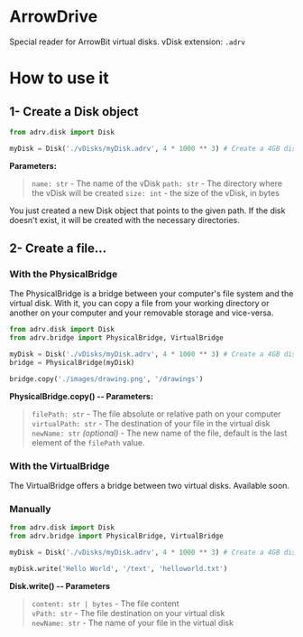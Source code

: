 # ArrowDrive
Special reader for ArrowBit virtual disks.
vDisk extension: `.adrv`

# How to use it



## 1- Create a Disk object
```py
from adrv.disk import Disk

myDisk = Disk('./vDisks/myDisk.adrv', 4 * 1000 ** 3) # Create a 4GB disk.
```

**Parameters:**
> `name: str` - The name of the vDisk
> `path: str` - The directory where the vDisk will be created
> `size: int` - the size of the vDisk, in bytes

You just created a new Disk object that points to the given path. If the disk doesn't exist, it will be created with the necessary directories.

## 2- Create a file...

### With the PhysicalBridge

The PhysicalBridge is a bridge between your computer's file system and the virtual disk. With it, you can copy a file from your working directory or another on your computer and your removable storage and vice-versa.

```py
from adrv.disk import Disk
from adrv.bridge import PhysicalBridge, VirtualBridge

myDisk = Disk('./vDisks/myDisk.adrv', 4 * 1000 ** 3) # Create a 4GB disk.
bridge = PhysicalBridge(myDisk)

bridge.copy('./images/drawing.png', '/drawings')
```

**PhysicalBridge.copy() -- Parameters:**
> `filePath: str` - The file absolute or relative path on your computer<br>
> `virtualPath: str` - The destination of your file in the virtual disk<br>
> `newName: str` *(optional)* - The new name of the file, default is the last element of the `filePath` value.<br>

### With the VirtualBridge
The VirtualBridge offers a bridge between two virtual disks.
Available soon.

### Manually
```py
from adrv.disk import Disk
from adrv.bridge import PhysicalBridge, VirtualBridge

myDisk = Disk('./vDisks/myDisk.adrv', 4 * 1000 ** 3) # Create a 4GB disk.

myDisk.write('Hello World', '/text', 'helloworld.txt')
```

**Disk.write() -- Parameters**
> `content: str | bytes` - The file content<br>
> `vPath: str` - The file destination on your virtual disk<br>
> `newName: str` - The name of your file in the virtual disk<br>